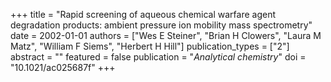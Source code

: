 +++
title = "Rapid screening of aqueous chemical warfare agent degradation products: ambient pressure ion mobility mass spectrometry"
date = 2002-01-01
authors = ["Wes E Steiner", "Brian H Clowers", "Laura M Matz", "William F Siems", "Herbert H Hill"]
publication_types = ["2"]
abstract = ""
featured = false
publication = "*Analytical chemistry*"
doi = "10.1021/ac025687f"
+++

